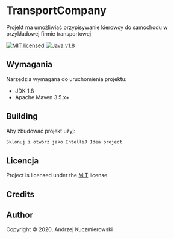 # TransportCompany

Projekt ma umożliwiać przypisywanie kierowcy do samochodu w przykładowej firmie transportowej

[![MIT licensed][shield-mit]](LICENSE)
[![Java v1.8][shield-java]]()


## Wymagania

Narzędzia wymagana do uruchomienia projektu:

* JDK 1.8
* Apache Maven 3.5.x+

## Building

Aby zbudować projekt użyj:

```bash
Sklonuj i otwórz jako IntelliJ Idea project
```


## Licencja

Project is licensed under the [MIT](LICENSE) license.  

## Credits



## Author

Copyright &copy; 2020, Andrzej Kuczmierowski


[shield-mit]: https://img.shields.io/badge/license-MIT-blue.svg
[shield-java]: https://img.shields.io/badge/Java-11-blue.svg

